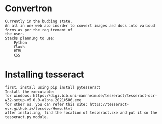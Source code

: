 # Convertron

    Currently in the budding state.
    An all in one web app inorder to convert images and docs into varioud forms as per the requirement of
    the user.
    Stacks planning to use:
        Python
        Flask
        HTML
        CSS
        
# Installing tesseract
    first, install using pip install pytesseract
    Install the executable:
    for windows: https://digi.bib.uni-mannheim.de/tesseract/tesseract-ocr-w32-setup-v5.0.0-alpha.20210506.exe
    for other os, you can refer this site: https://tesseract-ocr.github.io/tessdoc/Home.html
    after installing, find the location of tesseract.exe and put it on the tesseract.py module.
